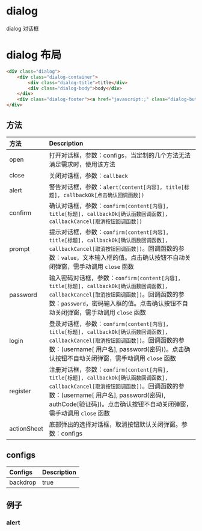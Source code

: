 # dialog

dialog 对话框

# dialog 布局

```html
<div class="dialog">
    <div class="dialog-container">
        <div class="dialog-title">title</div>
        <div class="dialog-body">body</div>
    </div>
    <div class="dialog-footer"><a href="javascript:;" class="dialog-button">确认</a></div>
</div>

```

## 方法

| 方法 | Description |
| :------------- | :------------- |
| open | 打开对话框，参数：configs，当定制的几个方法无法满足需求时，使用该方法 |
| close | 关闭对话框，参数：`callback` |
| alert | 警告对话框，参数：`alert(content[内容], title[标题], callbackOk[点击确认回调函数])` |
| confirm | 确认对话框，参数：`confirm(content[内容], title[标题], callbackOk[确认函数回调函数], callbackCancel[取消按钮回调函数])` |
| prompt | 提示对话框，参数：`confirm(content[内容], title[标题], callbackOk[确认函数回调函数], callbackCancel[取消按钮回调函数])`。回调函数的参数：`value`，文本输入框的值。点击确认按钮不自动关闭弹窗，需手动调用 `close` 函数 |
| password | 输入密码对话框，参数：`confirm(content[内容], title[标题], callbackOk[确认函数回调函数], callbackCancel[取消按钮回调函数])`。回调函数的参数：`password`，密码输入框的值。点击确认按钮不自动关闭弹窗，需手动调用 `close` 函数  |
| login | 登录对话框，参数：`confirm(content[内容], title[标题], callbackOk[确认函数回调函数], callbackCancel[取消按钮回调函数])`。回调函数的参数：(username[ 用户名], password(密码))。点击确认按钮不自动关闭弹窗，需手动调用 `close` 函数 |
| register | 注册对话框，参数：`confirm(content[内容], title[标题], callbackOk[确认函数回调函数], callbackCancel[取消按钮回调函数])`。回调函数的参数：(username[ 用户名], password(密码), authCode[验证码])。点击确认按钮不自动关闭弹窗，需手动调用 `close` 函数 |
| actionSheet | 底部弹出的选择对话框，取消按钮默认关闭弹窗。参数：configs |

## configs

| Configs | Description |
| :------------- | :------------- |
| backdrop       | true       |

## 例子

### alert

```javascript


```
